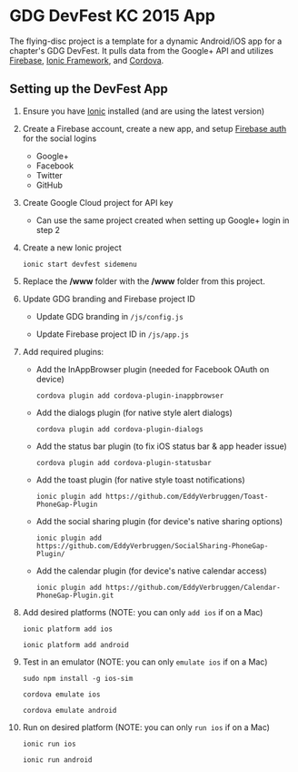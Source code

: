 GDG DevFest KC 2015 App
===========================

The flying-disc project is a template for a dynamic Android/iOS app for a chapter's GDG DevFest. It pulls data from the Google+ API and utilizes [Firebase](https://www.firebase.com/), [Ionic Framework](http://ionic.io/), and [Cordova](https://cordova.apache.org/).

Setting up the DevFest App
-------------------------
1. Ensure you have [Ionic](http://ionicframework.com/getting-started/) installed (and are using the latest version)

2. Create a Firebase account, create a new app, and setup [Firebase auth](https://www.firebase.com/docs/web/guide/user-auth.html) for the social logins
    * Google+
    * Facebook
    * Twitter
    * GitHub

3. Create Google Cloud project for API key

    * Can use the same project created when setting up Google+ login in step 2

4. Create a new Ionic project

    `ionic start devfest sidemenu`

5. Replace the **/www** folder with the **/www** folder from this project.

6. Update GDG branding and Firebase project ID

    * Update GDG branding in `/js/config.js`

    * Update Firebase project ID in `/js/app.js`

7. Add required plugins:
    * Add the InAppBrowser plugin (needed for Facebook OAuth on device)

        `cordova plugin add cordova-plugin-inappbrowser`

    * Add the dialogs plugin (for native style alert dialogs)

        `cordova plugin add cordova-plugin-dialogs`

    * Add the status bar plugin (to fix iOS status bar &amp; app header issue)

        `cordova plugin add cordova-plugin-statusbar`

    * Add the toast plugin (for native style toast notifications)

        `ionic plugin add https://github.com/EddyVerbruggen/Toast-PhoneGap-Plugin`

    * Add the social sharing plugin (for device's native sharing options)

        `ionic plugin add https://github.com/EddyVerbruggen/SocialSharing-PhoneGap-Plugin/`

    * Add the calendar plugin (for device's native calendar access)

        `ionic plugin add https://github.com/EddyVerbruggen/Calendar-PhoneGap-Plugin.git`

8. Add desired platforms (NOTE: you can only `add ios` if on a Mac)

    `ionic platform add ios`
    
    `ionic platform add android`

9. Test in an emulator (NOTE: you can only `emulate ios` if on a Mac)

    `sudo npm install -g ios-sim`
    
    `cordova emulate ios`
    
    `cordova emulate android`

10. Run on desired platform (NOTE: you can only `run ios` if on a Mac)

    `ionic run ios`
    
    `ionic run android`
